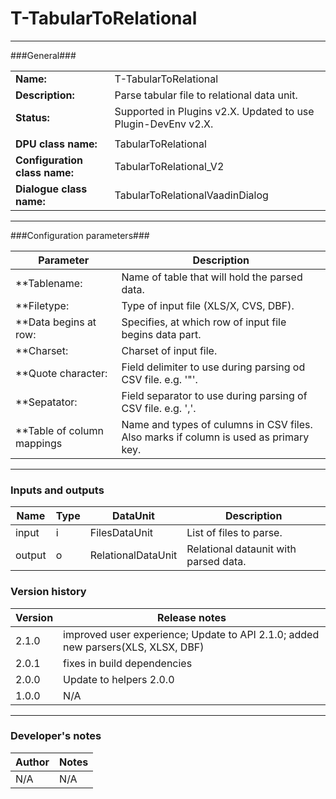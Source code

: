 # T-TabularToRelational #
----------

###General###

|                              |                                             |
|------------------------------|---------------------------------------------|
|**Name:**                     |T-TabularToRelational                        |
|**Description:**              |Parse tabular file to relational data unit.  |
|**Status:**                   |Supported in Plugins v2.X. Updated to use Plugin-DevEnv v2.X.       |
|                              |                                             |
|**DPU class name:**           |TabularToRelational                          | 
|**Configuration class name:** |TabularToRelational_V2                       |
|**Dialogue class name:**      |TabularToRelationalVaadinDialog              |

***

###Configuration parameters###

|Parameter                                       |Description                                                                          |
|------------------------------------------------|-------------------------------------------------------------------------------------|
|**Tablename:                                    |Name of table that will hold the parsed data.                                        |
|**Filetype:                                     |Type of input file (XLS/X, CVS, DBF).                                                |
|**Data begins at row:                           |Specifies, at which row of input file begins data part.                              |
|**Charset:                                      |Charset of input file.                                                               |
|**Quote character:                              |Field delimiter to use during parsing od CSV file. e.g. '"'.                         |
|**Sepatator:                                    |Field separator to use during parsing of CSV file. e.g. ','.                         |
|**Table of column mappings                      |Name and types of culumns in CSV files. Also marks if column is used as primary key. |

***

### Inputs and outputs ###

|Name    |Type           |DataUnit          |Description                          |
|--------|---------------|------------------|-------------------------------------|
|input   |i              |FilesDataUnit     |List of files to parse.              |
|output  |o              |RelationalDataUnit|Relational dataunit with parsed data.|   

### Version history ###

|Version |Release notes |
|--------|--------------|
|2.1.0   | improved user experience; Update to API 2.1.0; added new parsers(XLS, XLSX, DBF) |
|2.0.1   | fixes in build dependencies |
|2.0.0   | Update to helpers 2.0.0 |
|1.0.0   | N/A           |                                

***

### Developer's notes ###

|Author |Notes |
|-------|------|
|N/A    |N/A   | 
